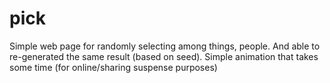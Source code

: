 # pick
Simple web page for randomly selecting among things, people. And able to re-generated the same result (based on seed).
Simple animation that takes some time (for online/sharing suspense purposes)
